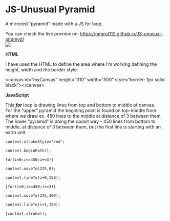 <h1><a id="Unusual_Pyramid_0"></a>JS-Unusual Pyramid</h1>
<p>A mirrored “pyramid” made with a JS for loop.</p>
<p>You can check the live preview on: <a href="https://negrut112.github.io/JS-unusual-piramyd/">https://negrut112.github.io/JS-unusual-piramyd/</a><br>
<img src="https://i.imgur.com/2rgp8cQ.jpg">

<b>HTML</b>
<p>I have used the HTML to define the area where I’m working defining the height, width and the border style:</p>
<p>&lt;canvas id=“myCanvas” height=“310” width=“500” style=“border: 1px solid black”&gt;&lt;/canvas&gt;</p>

<b>JavaScript</b>
<p>This <i><b>for</b></i> loop is drawing lines from top and bottom to middle of canvas.<br>
For the “upper” pyramid the begining point is found on top-middle from where we draw ex. 450 lines to the middle at distance of 3 between them.<br>
The lower “pyramid” is doing the oposit way - 450 lines from bottom to middle, at distance of 3 between them, but the first line is starting with an extra unit.</p>
<pre><code>context.strokeStyle=‘red’;<br>
context.beginPath();<br>
for(i=0;i&lt;=450;i+=3){<br>
context.moveTo(225,0);<br>
context.lineTo(i+0,150);<br>
}for(i=0;i&lt;=450;i+=3){<br>
context.moveTo(225,300);<br>
context.lineTo(i+1,150);<br>
}context.stroke();<code></pre>
